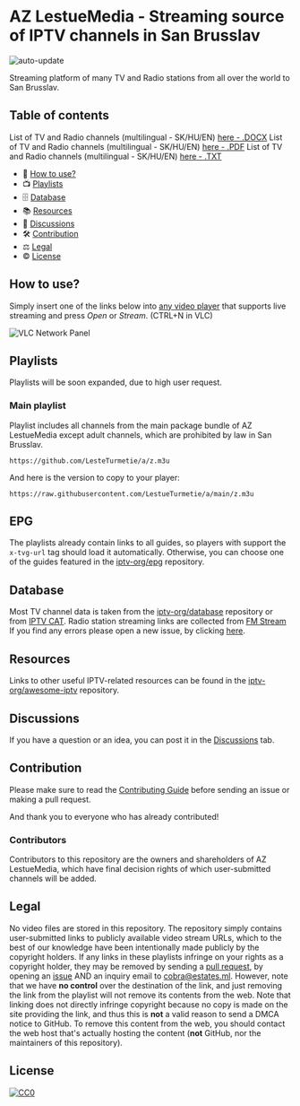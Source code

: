 # AZ LestueMedia - Streaming source of IPTV channels in San Brusslav

![auto-update](https://github.com/iptv-org/iptv/actions/workflows/auto-update.yml/badge.svg)

Streaming platform of many TV and Radio stations from all over the world to San Brusslav.

## Table of contents

List of TV and Radio channels (multilingual - SK/HU/EN) [here - .DOCX](https://github.com/LestueTurmetie/a/program.docx)
List of TV and Radio channels (multilingual - SK/HU/EN) [here - .PDF](https://github.com/LestueTurmetie/a/program.pdf)
List of TV and Radio channels (multilingual - SK/HU/EN) [here - .TXT](https://github.com/LestueTurmetie/a/program.txt)

- 🚀 [How to use?](#how-to-use)
- 📺 [Playlists](#playlists)
- 🗄 [Database](#database)
- 📚 [Resources](#resources)
- 💬 [Discussions](#discussions)
- 🛠 [Contribution](#contribution)
- ⚖ [Legal](#legal)
- © [License](#license)

## How to use?

Simply insert one of the links below into [any video player](https://github.com/iptv-org/awesome-iptv#apps) that supports live streaming and press _Open_ or _Stream_.
(CTRL+N in VLC)

![VLC Network Panel](https://github.com/iptv-org/iptv/raw/master/.readme/preview.png)

## Playlists

Playlists will be soon expanded, due to high user request.

### Main playlist

Playlist includes all channels from the main package bundle of AZ LestueMedia except adult channels, which are prohibited by law in San Brusslav.

```
https://github.com/LesteTurmetie/a/z.m3u
```

And here is the version to copy to your player:

```
https://raw.githubusercontent.com/LestueTurmetie/a/main/z.m3u
```



## EPG

The playlists already contain links to all guides, so players with support the `x-tvg-url` tag should load it automatically. Otherwise, you can choose one of the guides featured in the [iptv-org/epg](https://github.com/iptv-org/epg) repository.

## Database

Most TV channel data is taken from the [iptv-org/database](https://github.com/iptv-org/database) repository or from [IPTV CAT](https://iptvcat.com).
Radio station streaming links are collected from [FM Stream](https://fmstream.org)
If you find any errors please open a new issue, by clicking [here](https://github.com/LestueTurmetie/a/issues).

## Resources

Links to other useful IPTV-related resources can be found in the [iptv-org/awesome-iptv](https://github.com/iptv-org/awesome-iptv) repository.

## Discussions

If you have a question or an idea, you can post it in the [Discussions](https://github.com/LestueTurmetie/a/discussions) tab.

## Contribution

Please make sure to read the [Contributing Guide](CONTRIBUTING.md) before sending an issue or making a pull request.

And thank you to everyone who has already contributed!

### Contributors

Contributors to this repository are the owners and shareholders of AZ LestueMedia, which have final decision rights of which user-submitted channels will be added.

## Legal

No video files are stored in this repository. The repository simply contains user-submitted links to publicly available video stream URLs, which to the best of our knowledge have been intentionally made publicly by the copyright holders. If any links in these playlists infringe on your rights as a copyright holder, they may be removed by sending a [pull request](https://github.com/LestueTurmetie/a/pulls), by opening an [issue](https://github.com/LestueTurmetie/iptv/issues/new) AND an inquiry email to [cobra@estates.ml](mailto:cobra@estates.ml). However, note that we have **no control** over the destination of the link, and just removing the link from the playlist will not remove its contents from the web. Note that linking does not directly infringe copyright because no copy is made on the site providing the link, and thus this is **not** a valid reason to send a DMCA notice to GitHub. To remove this content from the web, you should contact the web host that's actually hosting the content (**not** GitHub, nor the maintainers of this repository).

## License

[![CC0](http://mirrors.creativecommons.org/presskit/buttons/88x31/svg/cc-zero.svg)](LICENSE)
